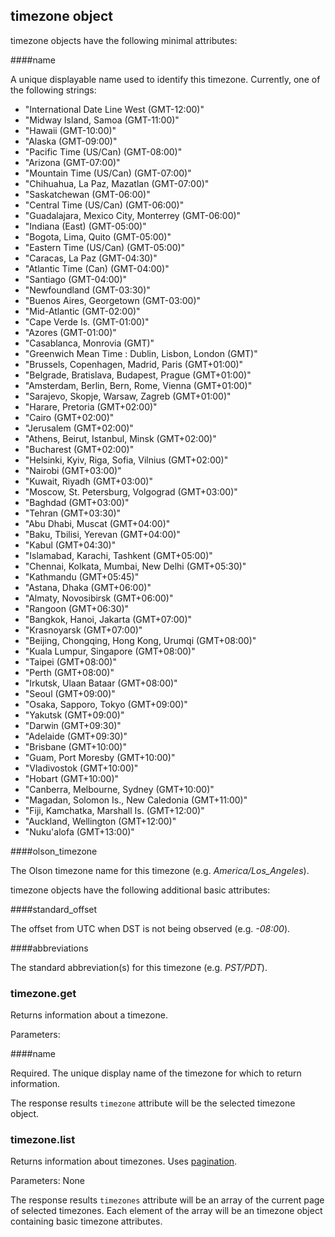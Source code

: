 ## timezone object

timezone objects have the following minimal attributes:

####name

A unique displayable name used to identify this timezone. Currently, one of the following strings:

* "International Date Line West (GMT-12:00)"
* "Midway Island, Samoa (GMT-11:00)"
* "Hawaii (GMT-10:00)"
* "Alaska (GMT-09:00)"
* "Pacific Time (US/Can) (GMT-08:00)"
* "Arizona (GMT-07:00)"
* "Mountain Time (US/Can) (GMT-07:00)"
* "Chihuahua, La Paz, Mazatlan (GMT-07:00)"
* "Saskatchewan (GMT-06:00)"
* "Central Time (US/Can) (GMT-06:00)"
* "Guadalajara, Mexico City, Monterrey (GMT-06:00)"
* "Indiana (East) (GMT-05:00)"
* "Bogota, Lima, Quito (GMT-05:00)"
* "Eastern Time (US/Can) (GMT-05:00)"
* "Caracas, La Paz (GMT-04:30)"
* "Atlantic Time (Can) (GMT-04:00)"
* "Santiago (GMT-04:00)"
* "Newfoundland (GMT-03:30)"
* "Buenos Aires, Georgetown (GMT-03:00)"
* "Mid-Atlantic (GMT-02:00)"
* "Cape Verde Is. (GMT-01:00)"
* "Azores (GMT-01:00)"
* "Casablanca, Monrovia (GMT)"
* "Greenwich Mean Time : Dublin, Lisbon, London (GMT)"
* "Brussels, Copenhagen, Madrid, Paris (GMT+01:00)"
* "Belgrade, Bratislava, Budapest, Prague (GMT+01:00)"
* "Amsterdam, Berlin, Bern, Rome, Vienna (GMT+01:00)"
* "Sarajevo, Skopje, Warsaw, Zagreb (GMT+01:00)"
* "Harare, Pretoria (GMT+02:00)"
* "Cairo (GMT+02:00)"
* "Jerusalem (GMT+02:00)"
* "Athens, Beirut, Istanbul, Minsk (GMT+02:00)"
* "Bucharest (GMT+02:00)"
* "Helsinki, Kyiv, Riga, Sofia, Vilnius (GMT+02:00)"
* "Nairobi (GMT+03:00)"
* "Kuwait, Riyadh (GMT+03:00)"
* "Moscow, St. Petersburg, Volgograd (GMT+03:00)"
* "Baghdad (GMT+03:00)"
* "Tehran (GMT+03:30)"
* "Abu Dhabi, Muscat (GMT+04:00)"
* "Baku, Tbilisi, Yerevan (GMT+04:00)"
* "Kabul (GMT+04:30)"
* "Islamabad, Karachi, Tashkent (GMT+05:00)"
* "Chennai, Kolkata, Mumbai, New Delhi (GMT+05:30)"
* "Kathmandu (GMT+05:45)"
* "Astana, Dhaka (GMT+06:00)"
* "Almaty, Novosibirsk (GMT+06:00)"
* "Rangoon (GMT+06:30)"
* "Bangkok, Hanoi, Jakarta (GMT+07:00)"
* "Krasnoyarsk (GMT+07:00)"
* "Beijing, Chongqing, Hong Kong, Urumqi (GMT+08:00)"
* "Kuala Lumpur, Singapore (GMT+08:00)"
* "Taipei (GMT+08:00)"
* "Perth (GMT+08:00)"
* "Irkutsk, Ulaan Bataar (GMT+08:00)"
* "Seoul (GMT+09:00)"
* "Osaka, Sapporo, Tokyo (GMT+09:00)"
* "Yakutsk (GMT+09:00)"
* "Darwin (GMT+09:30)"
* "Adelaide (GMT+09:30)"
* "Brisbane (GMT+10:00)"
* "Guam, Port Moresby (GMT+10:00)"
* "Vladivostok (GMT+10:00)"
* "Hobart (GMT+10:00)"
* "Canberra, Melbourne, Sydney (GMT+10:00)"
* "Magadan, Solomon Is., New Caledonia (GMT+11:00)"
* "Fiji, Kamchatka, Marshall Is. (GMT+12:00)"
* "Auckland, Wellington (GMT+12:00)"
* "Nuku'alofa (GMT+13:00)"

####olson_timezone

The Olson timezone name for this timezone (e.g. *America/Los_Angeles*).

timezone objects have the following additional basic attributes:

####standard_offset

The offset from UTC when DST is not being observed (e.g. *-08:00*).

####abbreviations

The standard abbreviation(s) for this timezone (e.g. *PST/PDT*).

### timezone.get

<script>tryit('timezone.get')</script> 

Returns information about a timezone.

Parameters:

####name

Required. The unique display name of the timezone for which to return information.

The response results `timezone` attribute will be the selected timezone object.

### timezone.list

<script>tryit('timezone.list')</script> 

Returns information about timezones. Uses [pagination](#pagination).

Parameters: None

The response results `timezones` attribute will be an array of the current page of selected timezones. Each element of the array will be an timezone object containing basic timezone attributes.

